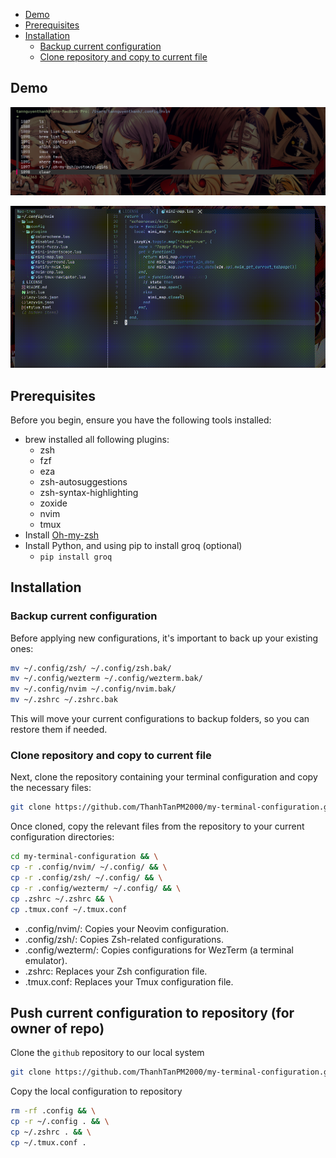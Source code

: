 <!--toc:start-->
- [Demo](#demo)
- [Prerequisites](#prerequisites)
- [Installation](#installation)
  - [Backup current configuration](#backup-current-configuration)
  - [Clone repository and copy to current file](#clone-repository-and-copy-to-current-file)
<!--toc:end-->

## Demo

![zsh](zsh.png)

![nvim](nvim.gif)

## Prerequisites

Before you begin, ensure you have the following tools installed:

- brew installed all following plugins:
  - zsh
  - fzf
  - eza
  - zsh-autosuggestions
  - zsh-syntax-highlighting
  - zoxide
  - nvim
  - tmux
- Install [Oh-my-zsh](https://ohmyz.sh/#install)
- Install Python, and using pip to install groq (optional)
  - `pip install groq`

## Installation

### Backup current configuration

Before applying new configurations, it's important to back up your existing ones:

```bash
mv ~/.config/zsh/ ~/.config/zsh.bak/
mv ~/.config/wezterm ~/.config/wezterm.bak/
mv ~/.config/nvim ~/.config/nvim.bak/
mv ~/.zshrc ~/.zshrc.bak
```

This will move your current configurations to backup folders, so you can restore them if needed.

### Clone repository and copy to current file

Next, clone the repository containing your terminal configuration and copy the necessary files:

```bash
git clone https://github.com/ThanhTanPM2000/my-terminal-configuration.git 
```

Once cloned, copy the relevant files from the repository to your current configuration directories:

```bash
cd my-terminal-configuration && \
cp -r .config/nvim/ ~/.config/ && \
cp -r .config/zsh/ ~/.config/ && \
cp -r .config/wezterm/ ~/.config/ && \
cp .zshrc ~/.zshrc && \
cp .tmux.conf ~/.tmux.conf
```

- .config/nvim/: Copies your Neovim configuration.
- .config/zsh/: Copies Zsh-related configurations.
- .config/wezterm/: Copies configurations for WezTerm (a terminal emulator).
- .zshrc: Replaces your Zsh configuration file.
- .tmux.conf: Replaces your Tmux configuration file.

## Push current configuration to repository (for owner of repo)

Clone the `github` repository to our local system

```bash
git clone https://github.com/ThanhTanPM2000/my-terminal-configuration.git && cd my-terminal-configuration
```

Copy the local configuration to repository

```bash
rm -rf .config && \
cp -r ~/.config . && \
cp ~/.zshrc . && \
cp ~/.tmux.conf .
```
